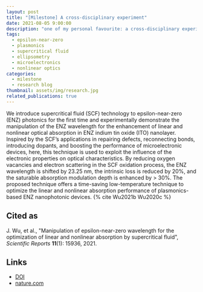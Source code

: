 ```yaml
---
layout: post
title: "[Milestone] A cross-disciplinary experiment"
date: 2021-08-05 9:00:00
description: "one of my personal favourite: a cross-disciplinary experiment"
tags:
  - epsilon-near-zero
  - plasmonics
  - supercritical fluid
  - ellipsometry
  - microelectronics
  - nonlinear optics
categories:
  - milestone
  - research blog
thumbnail: assets/img/research.jpg
related_publications: true
---
```


We introduce supercritical fluid (SCF) technology to epsilon-near-zero (ENZ) photonics for the first time and experimentally demonstrate the manipulation of the ENZ wavelength for the enhancement of linear and nonlinear optical absorption in ENZ indium tin oxide (ITO) nanolayer. Inspired by the SCF’s applications in repairing defects, reconnecting bonds, introducing dopants, and boosting the performance of microelectronic devices, here, this technique is used to exploit the influence of the electronic properties on optical characteristics. By reducing oxygen vacancies and electron scattering in the SCF oxidation process, the ENZ wavelength is shifted by 23.25 nm, the intrinsic loss is reduced by 20%, and the saturable absorption modulation depth is enhanced by > 30%. The proposed technique offers a time-saving low-temperature technique to optimize the linear and nonlinear absorption performance of plasmonics-based ENZ nanophotonic devices. {% cite Wu2021b Wu2020c %}

## Cited as

J. Wu, et al., "Manipulation of epsilon-near-zero wavelength for the optimization of linear and nonlinear absorption by supercritical fluid", _Scientific Reports_ **11**(1): 15936, 2021.

## Links

- [DOI](https://doi.org/10.1038/s41598-021-95513-6)
- [nature.com](https://www.nature.com/articles/s41598-021-95513-6)
